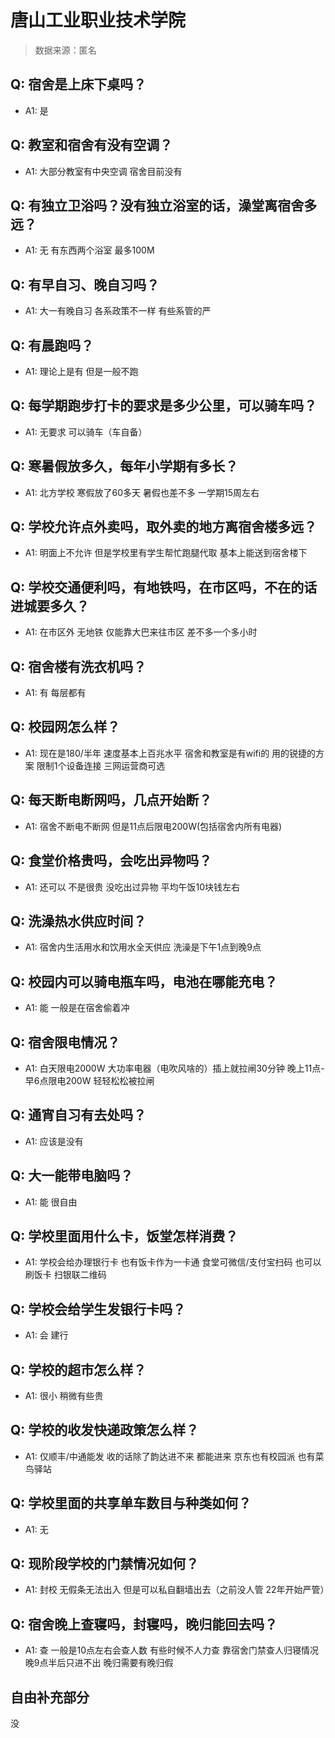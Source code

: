 # 唐山工业职业技术学院

> 数据来源：匿名

## Q: 宿舍是上床下桌吗？

- A1: 是

## Q: 教室和宿舍有没有空调？

- A1: 大部分教室有中央空调 宿舍目前没有

## Q: 有独立卫浴吗？没有独立浴室的话，澡堂离宿舍多远？

- A1: 无 有东西两个浴室 最多100M

## Q: 有早自习、晚自习吗？

- A1: 大一有晚自习 各系政策不一样 有些系管的严

## Q: 有晨跑吗？

- A1: 理论上是有 但是一般不跑

## Q: 每学期跑步打卡的要求是多少公里，可以骑车吗？

- A1: 无要求 可以骑车（车自备）

## Q: 寒暑假放多久，每年小学期有多长？

- A1: 北方学校 寒假放了60多天 暑假也差不多 一学期15周左右

## Q: 学校允许点外卖吗，取外卖的地方离宿舍楼多远？

- A1: 明面上不允许 但是学校里有学生帮忙跑腿代取 基本上能送到宿舍楼下

## Q: 学校交通便利吗，有地铁吗，在市区吗，不在的话进城要多久？

- A1: 在市区外 无地铁 仅能靠大巴来往市区 差不多一个多小时

## Q: 宿舍楼有洗衣机吗？

- A1: 有 每层都有

## Q: 校园网怎么样？

- A1: 现在是180/半年 速度基本上百兆水平 宿舍和教室是有wifi的 用的锐捷的方案 限制1个设备连接
三网运营商可选

## Q: 每天断电断网吗，几点开始断？

- A1: 宿舍不断电不断网 但是11点后限电200W(包括宿舍内所有电器)

## Q: 食堂价格贵吗，会吃出异物吗？

- A1: 还可以 不是很贵 没吃出过异物 平均午饭10块钱左右

## Q: 洗澡热水供应时间？

- A1: 宿舍内生活用水和饮用水全天供应 洗澡是下午1点到晚9点

## Q: 校园内可以骑电瓶车吗，电池在哪能充电？

- A1: 能 一般是在宿舍偷着冲

## Q: 宿舍限电情况？

- A1: 白天限电2000W 大功率电器（电吹风啥的）插上就拉闸30分钟 晚上11点-早6点限电200W 轻轻松松被拉闸

## Q: 通宵自习有去处吗？

- A1: 应该是没有

## Q: 大一能带电脑吗？

- A1: 能 很自由

## Q: 学校里面用什么卡，饭堂怎样消费？

- A1: 学校会给办理银行卡 也有饭卡作为一卡通 食堂可微信/支付宝扫码 也可以刷饭卡 扫银联二维码

## Q: 学校会给学生发银行卡吗？

- A1: 会 建行

## Q: 学校的超市怎么样？

- A1: 很小 稍微有些贵

## Q: 学校的收发快递政策怎么样？

- A1: 仅顺丰/中通能发 收的话除了韵达进不来 都能进来
京东也有校园派 也有菜鸟驿站

## Q: 学校里面的共享单车数目与种类如何？

- A1: 无

## Q: 现阶段学校的门禁情况如何？

- A1: 封校 无假条无法出入 但是可以私自翻墙出去（之前没人管 22年开始严管）

## Q: 宿舍晚上查寝吗，封寝吗，晚归能回去吗？

- A1: 查 一般是10点左右会查人数 有些时候不人力查 靠宿舍门禁查人归寝情况 晚9点半后只进不出 晚归需要有晚归假

## 自由补充部分

没